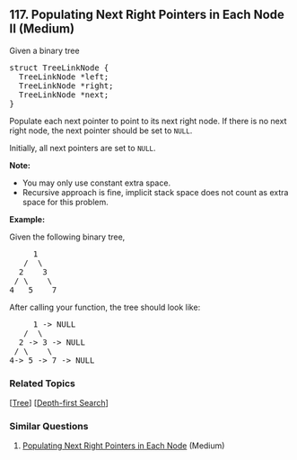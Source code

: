 <!--|This file generated by command(leetcode description); DO NOT EDIT.    |-->
<!--+----------------------------------------------------------------------+-->
<!--|@author    Openset <openset.wang@gmail.com>                           |-->
<!--|@link      https://github.com/openset                                 |-->
<!--|@home      https://github.com/openset/leetcode                        |-->
<!--+----------------------------------------------------------------------+-->

## 117. Populating Next Right Pointers in Each Node II (Medium)

<p>Given a binary tree</p>

<pre>
struct TreeLinkNode {
  TreeLinkNode *left;
  TreeLinkNode *right;
  TreeLinkNode *next;
}
</pre>

<p>Populate each next pointer to point to its next right node. If there is no next right node, the next pointer should be set to <code>NULL</code>.</p>

<p>Initially, all next pointers are set to <code>NULL</code>.</p>

<p><strong>Note:</strong></p>

<ul>
	<li>You may only use constant extra space.</li>
	<li>Recursive approach is fine, implicit stack space does not count as extra space for this problem.</li>
</ul>

<p><strong>Example:</strong></p>

<p>Given the following binary tree,</p>

<pre>
     1
   /  \
  2    3
 / \    \
4   5    7
</pre>

<p>After calling your function, the tree should look like:</p>

<pre>
     1 -&gt; NULL
   /  \
  2 -&gt; 3 -&gt; NULL
 / \    \
4-&gt; 5 -&gt; 7 -&gt; NULL
</pre>

### Related Topics
  [[Tree](https://github.com/openset/leetcode/tree/master/tag/tree/README.md)]
  [[Depth-first Search](https://github.com/openset/leetcode/tree/master/tag/depth-first-search/README.md)]

### Similar Questions
  1. [Populating Next Right Pointers in Each Node](https://github.com/openset/leetcode/tree/master/problems/populating-next-right-pointers-in-each-node) (Medium)

